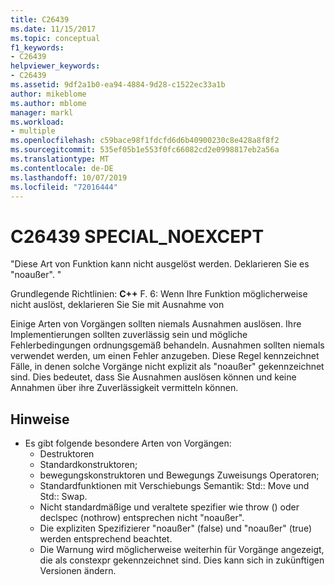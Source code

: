 ```yaml
---
title: C26439
ms.date: 11/15/2017
ms.topic: conceptual
f1_keywords:
- C26439
helpviewer_keywords:
- C26439
ms.assetid: 9df2a1b0-ea94-4884-9d28-c1522ec33a1b
author: mikeblome
ms.author: mblome
manager: markl
ms.workload:
- multiple
ms.openlocfilehash: c59bace98f1fdcfd6d6b40900230c8e428a8f8f2
ms.sourcegitcommit: 535ef05b1e553f0fc66082cd2e0998817eb2a56a
ms.translationtype: MT
ms.contentlocale: de-DE
ms.lasthandoff: 10/07/2019
ms.locfileid: "72016444"
---
```

# <a name="c26439-special_noexcept"></a>C26439 SPECIAL_NOEXCEPT
"Diese Art von Funktion kann nicht ausgelöst werden. Deklarieren Sie es "noaußer". "

Grundlegende Richtlinien: **C++** F. 6: Wenn Ihre Funktion möglicherweise nicht auslöst, deklarieren Sie Sie mit Ausnahme von

Einige Arten von Vorgängen sollten niemals Ausnahmen auslösen. Ihre Implementierungen sollten zuverlässig sein und mögliche Fehlerbedingungen ordnungsgemäß behandeln. Ausnahmen sollten niemals verwendet werden, um einen Fehler anzugeben. Diese Regel kennzeichnet Fälle, in denen solche Vorgänge nicht explizit als "noaußer" gekennzeichnet sind. Dies bedeutet, dass Sie Ausnahmen auslösen können und keine Annahmen über ihre Zuverlässigkeit vermitteln können.

## <a name="remarks"></a>Hinweise
- Es gibt folgende besondere Arten von Vorgängen:
  - Destruktoren
  - Standardkonstruktoren;
  - bewegungskonstruktoren und Bewegungs Zuweisungs Operatoren;
  - Standardfunktionen mit Verschiebungs Semantik: Std:: Move und Std:: Swap.
  - Nicht standardmäßige und veraltete spezifier wie throw () oder declspec (nothrow) entsprechen nicht "noaußer".
  - Die expliziten Spezifizierer "noaußer" (false) und "noaußer" (true) werden entsprechend beachtet.
  - Die Warnung wird möglicherweise weiterhin für Vorgänge angezeigt, die als constexpr gekennzeichnet sind. Dies kann sich in zukünftigen Versionen ändern.
